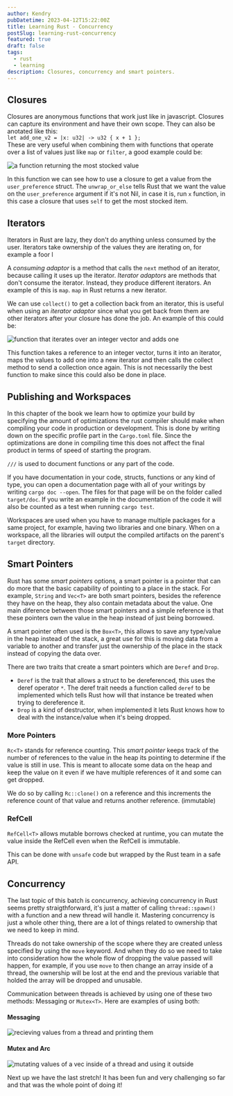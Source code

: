 ```yaml
---
author: Kendry
pubDatetime: 2023-04-12T15:22:00Z
title: Learning Rust - Concurrency
postSlug: learning-rust-concurrency
featured: true
draft: false
tags:
  - rust
  - learning
description: Closures, concurrency and smart pointers.
---
```


## Closures

Closures are anonymous functions that work just like in javascript.
Closures can capture its environment and have their own scope.
They can also be anotated like this:  
`let add_one_v2 = |x: u32| -> u32 { x + 1 };`  
These are very useful when combining them with functions that operate
over a list of values just like `map` or `filter`, a good example could be:

![a function returning the most stocked value](@assets/images/rust/ex5-1.png)

In this function we can see how to use a closure to get a value from
the `user_preference` struct. The `unwrap_or_else` tells Rust that
we want the value on the `user_preference` argument if it's not
Nil, in case it is, run `x` function, in this case a closure that
uses `self` to get the most stocked item.

## Iterators

Iterators in Rust are lazy, they don't do anything unless consumed
by the user. Iterators take ownership of the values they are iterating
on, for example a foor l

A _consuming adaptor_ is a method that calls the `next` method
of an iterator, because calling it uses up the iterator.
_Iterator adaptors_ are methods that don't consume the iterator.
Instead, they produce different iterators. An example of this is
`map`. `map` in Rust returns a new iterator.

We can use `collect()` to get a collection back from an iterator,
this is useful when using an _iterator adaptor_ since what you
get back from them are other iterators after your closure has
done the job. An example of this could be:

![function that iterates over an integer vector and adds one](@assets/images/ex5-2.png)

This function takes a reference to an integer vector, turns it into
an iterator, maps the values to add one into a new iterator and then
calls the collect method to send a collection once again. This is not
necessarily the best function to make since this could also be done
in place.

## Publishing and Workspaces

In this chapter of the book we learn how to optimize your build by
specifying the amount of optimizations the rust compiler should make
when compiling your code in production or development. This is done
by writing down on the specific profile part in the `Cargo.toml` file.
Since the optimizations are done in compiling time this does not affect
the final product in terms of speed of starting the program.

`///` is used to document functions or any part of the code.

If you have documentation in your code, structs, functions or any kind
of type, you can open a documentation page with all of your writings by
writing `cargo doc --open`. The files for that page will be on the folder
called `target/doc`. If you write an example in the documentation of the
code it will also be counted as a test when running `cargo test`.

Workspaces are used when you have to manage multiple packages for a same
project, for example, having two libraries and one binary. When on a workspace,
all the libraries will output the compiled artifacts on the parent's
`target` directory.

## Smart Pointers

Rust has some _smart pointers_ options, a smart pointer is a pointer that
can do more that the basic capability of pointing to a place in the stack.
For example, `String` and `Vec<T>` are both smart pointers, besides the
reference they have on the heap, they also contain metadata about the value.
One main diference between those smart pointers and a simple reference is that
these pointers own the value in the heap instead of just being borrowed.

A smart pointer often used is the `Box<T>`, this allows to save any type/value
in the heap instead of the stack, a great use for this is moving data from
a variable to another and transfer just the ownership of the place in the stack
instead of copying the data over.

There are two traits that create a smart pointers which are `Deref` and `Drop`.

- `Deref` is the trait that allows a struct to be dereferenced, this uses the
  deref operator `*`. The deref trait needs a function called `deref` to be implemented
  which tells Rust how will that instance be treated when trying to dereference it.
- `Drop` is a kind of destructor, when implemented it lets Rust knows how to deal
  with the instance/value when it's being dropped.

### More Pointers

`Rc<T>` stands for reference counting. This _smart pointer_ keeps track
of the number of references to the value in the heap its pointing to determine
if the value is still in use. This is meant to allocate some data on the heap
and keep the value on it even if we have multiple references of it and some
can get dropped.

We do so by calling `Rc::clone()` on a reference and this increments the reference
count of that value and returns another reference. (immutable)

### RefCell<T>

`RefCell<T>` allows mutable borrows checked at runtime, you can mutate the
value inside the RefCell<T> even when the RefCell<T> is immutable.

This can be done with `unsafe` code but wrapped by the Rust team in a safe API.

## Concurrency

The last topic of this batch is concurrency, achieving concurrency in Rust seems
pretty straigthforward, it's just a matter of calling `thread::spawn()` with a
function and a new thread will handle it. Mastering concurrency is just a whole
other thing, there are a lot of things related to ownership that we need to keep
in mind.

Threads do not take ownership of the scope where they are created unless specified
by using the `move` keyword. And when they do so we need to take into consideration
how the whole flow of dropping the value passed will happen, for example, if you
use `move` to then change an array inside of a thread, the ownership will be lost
at the end and the previous variable that holded the array will be dropped and
unusable.

Communication between threads is achieved by using one of these two methods: Messaging
or `Mutex<T>`. Here are examples of using both:

#### Messaging

![recieving values from a thread and printing them](@assets/images/rust/ex5-3.png)

#### Mutex and Arc

![mutating values of a vec inside of a thread and using it outside](@assets/images/ex5-4.png)

Next up we have the last stretch! It has been fun and very challenging so far
and that was the whole point of doing it!
